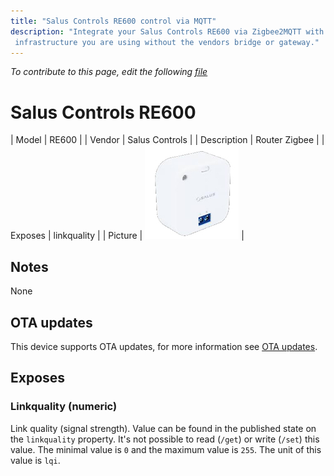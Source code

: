 ```yaml
---
title: "Salus Controls RE600 control via MQTT"
description: "Integrate your Salus Controls RE600 via Zigbee2MQTT with whatever smart home
 infrastructure you are using without the vendors bridge or gateway."
---
```


*To contribute to this page, edit the following
[file](https://github.com/Koenkk/zigbee2mqtt.io/blob/master/docs/devices/RE600.md)*

# Salus Controls RE600

| Model | RE600  |
| Vendor  | Salus Controls  |
| Description | Router Zigbee |
| Exposes | linkquality |
| Picture | ![Salus Controls RE600](../../public/images/devices/RE600.jpg) |

## Notes

None

## OTA updates
This device supports OTA updates, for more information see [OTA updates](../information/ota_updates.md).


## Exposes

### Linkquality (numeric)
Link quality (signal strength).
Value can be found in the published state on the `linkquality` property.
It's not possible to read (`/get`) or write (`/set`) this value.
The minimal value is `0` and the maximum value is `255`.
The unit of this value is `lqi`.

